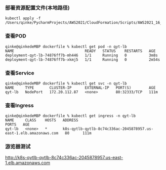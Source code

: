 ### 部署资源配置文件(本地路径)
```shell
kubectl apply -f /Users/qinke/PycharmProjects/AWS2021/CloudFormation/Scripts/AWS2021_16_EKS/yaml/qyt_lb.yaml
```

### 查看POD
```shell
qinke@qinkedeMBP dockerfile % kubectl get pod -n qyt-lb
NAME                                READY   STATUS    RESTARTS   AGE
deployment-qyt-lb-74876ff7b-mh446   1/1     Running   0          3m8s
deployment-qyt-lb-74876ff7b-xkmj5   1/1     Running   0          2m54s
```

### 查看Service
```shell
qinke@qinkedeMBP dockerfile % kubectl get svc -n qyt-lb
NAME     TYPE       CLUSTER-IP      EXTERNAL-IP   PORT(S)        AGE
qyt-lb   NodePort   172.20.112.87   <none>        80:32333/TCP   111m
```

### 查看Ingress
```shell
qinke@qinkedeMBP dockerfile % kubectl get ingress -n qyt-lb
NAME     CLASS    HOSTS   ADDRESS                                                             PORTS   AGE
qyt-lb   <none>   *       k8s-qytlb-qytlb-8c74c336ac-2045878957.us-east-1.elb.amazonaws.com   80      111m
```

### 游览器测试
http://k8s-qytlb-qytlb-8c74c336ac-2045878957.us-east-1.elb.amazonaws.com